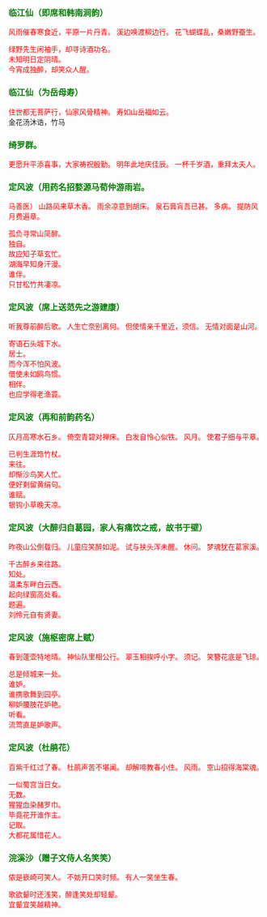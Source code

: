 <style type="text/css">
    .markdown-body{text-align: left;}
    h3{color:green}
    article{font-family:"楷体";color:red}
</style>

### 临江仙（即席和韩南涧韵）
<article>
风雨催春寒食近，平原一片丹青。  
溪边唤渡柳边行。  
花飞蝴蝶乱，桑嫩野蚕生。  

绿野先生闲袖手，却寻诗酒功名。  
未知明日定阴晴。  
今宵成独醉，却笑众人醒。  
</article>

### 临江仙（为岳母寿）
<article>
住世都无菩萨行，仙家风骨精神。  
寿如山岳福如云。  
</article>金花汤沐诰，竹马  

### 绮罗群。
<article>
更愿升平添喜事，大家祷祝殷勤。  
明年此地庆佳辰。  
一杯千岁酒，重拜太夫人。  
</article>

### 定风波（用药名招婺源马荀仲游雨岩。  
<article>
马善医）
山路风来草木香。  
雨余凉意到胡床。  
泉石膏肓吾已甚。  
多病。  
提防风月费遍章。  

孤负寻常山简醉。  
独自。  
故应知子草玄忙。  
湖海早知身汗漫。  
谁伴。  
只甘松竹共凄凉。  
</article>

### 定风波（席上送范先之游建康）
<article>
听我尊前醉后歌。  
人生亡奈别离何。  
但使情亲千里近，须信。  
无情对面是山河。  

寄语石头城下水。  
居士。  
而今浑不怕风波。  
借使未如鸥鸟惯。  
相伴。  
也应学得老渔蓑。  
</article>

### 定风波（再和前韵药名）
<article>
仄月高寒水石乡。  
倚空青碧对禅床。  
白发自怜心似铁。  
风月。  
使君子细与平章。  

已判生涯筇竹杖。  
来往。  
却惭沙鸟笑人忙。  
便好剩留黄绢句。  
谁赋。  
银钩小草晚天凉。  
</article>

### 定风波（大醉归自葛园，家人有痛饮之戒，故书于壁）
<article>
昨夜山公倒载归。  
儿童应笑醉如泥。  
试与扶头浑未醒。  
休问。  
梦魂犹在葛家溪。  

千古醉乡来往路。  
知处。  
温柔东畔白云西。  
起向绿窗高处看。  
题遍。  
刘伶元自有贤妻。  
</article>

### 定风波（施枢密席上赋）
<article>
春到蓬壶特地晴。  
神仙队里相公行。  
翠玉相挨呼小字。  
须记。  
笑簪花底是飞琼。  

总是倾城来一处。  
谁妒。  
谁携歌舞到园亭。  
柳妒腰肢花妒艳。  
听看。  
流莺直是妒歌声。  
</article>

### 定风波（杜鹃花）
<article>
百紫千红过了春。  
杜鹃声苦不堪闻。  
却解啼教春小住。  
风雨。  
空山招得海棠魂。  

一似蜀宫当日女。  
无数。  
猩猩血染赭罗巾。  
毕竟花开谁作主。  
记取。  
大都花属惜花人。  
</article>

### 浣溪沙（赠子文侍人名笑笑）
<article>
侬是嶔崎可笑人。  
不妨开口笑时频。  
有人一笑坐生春。  

歌欲颦时还浅笑，醉逢笑处却轻颦。  
宜颦宜笑越精神。  
</article>

